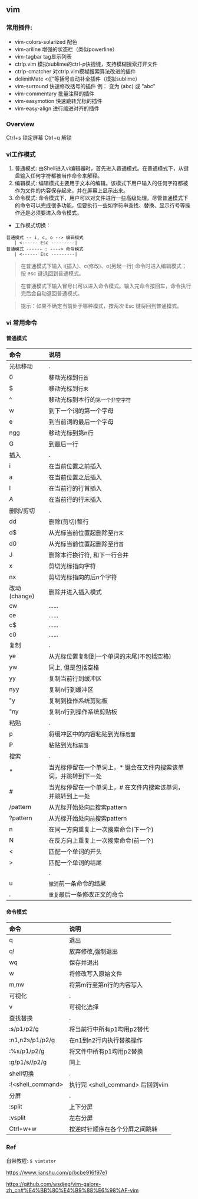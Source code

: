 ## vim
### 常用插件:
 * vim-colors-solarized   配色
 * vim-ariline            增强的状态栏（类似powerline）
 * vim-tagbar             tag显示列表
 * ctrlp.vim              模拟sublime的ctrl-p快捷键，支持模糊搜索打开文件
 * ctrlp-cmatcher         对ctrlp.vim模糊搜索算法改进的插件
 * delimitMate            <(["等括号自动补全插件（模拟sublime）
 * vim-surround           快速修改括号的插件 例：<abc> 变为 (abc) 或 "abc"
 * vim-commentary         批量注释的插件
 * vim-easymotion         快速跳转光标的插件
 * vim-easy-align         进行缩进对齐的插件


### Overview
Ctrl+s 锁定屏幕
Ctrl+q 解锁
### vi工作模式
1. 普通模式:
由Shell进入vi编辑器时，首先进入普通模式。在普通模式下，从键盘输入任何字符都被当作命令来解释。
2. 编辑模式:
编辑模式主要用于文本的编辑。该模式下用户输入的任何字符都被作为文件的内容保存起来，并在屏幕上显示出来。
3. 命令模式:
命令模式下，用户可以对文件进行一些高级处理。尽管普通模式下的命令可以完成很多功能，但要执行一些如字符串查找、替换、显示行号等操作还是必须要进入命令模式。

* 工作模式切换：
```
普通模式 -- i, c, o --> 编辑模式
   | <------ Esc ---------|
普通模式 ------ : ----> 命令模式
   | <------ Esc ---------|
```

> 在普通模式下输入 i(插入)、c(修改)、o(另起一行) 命令时进入编辑模式；按 esc 键退回到普通模式。

> 在普通模式下输入冒号(:)可以进入命令模式。输入完命令按回车，命令执行完后会自动退回普通模式。

> 提示：如果不确定当前处于哪种模式，按两次 Esc 键将回到普通模式。


### vi 常用命令
#### 普通模式

| 命令 | 说明 |
|:---|:---|
| 光标移动 | . |
| 0 | 移动光标到`行首` |
| $ | 移动光标到`行末` |
| ^ | 移动光标到本行的`第一个非空字符` |
| w | 到下一个词的第一个字母 |
| e | 到当前词的最后一个字母 |
| ngg | 移动光标到第n行 |
| G | 到最后一行 |
| 插入 | . |
| i | 在当前位置之前插入 |
| a | 在当前位置之后插入 |
| I | 在当前行的行首插入 |
| A | 在当前行的行末插入 |
| 删除/剪切 | . |
| dd | 删除(剪切)整行 |
| d$ | 从光标当前位置起删除至`行末` |
| d0 | 从光标当前位置起删除至`行首` |
| J | 删除本行换行符, 和下一行合并 |
| x | 剪切光标指向字符 |
| nx | 剪切光标指向的后n个字符 |
| 改动(change) | 删除并进入插入模式 |
| cw | ...... |
| ce | ...... |
| c$ | ...... |
| c0 | ...... |
| 复制 | . |
| ye | 从光标位置复制到一个单词的末尾(不包括空格) |
| yw | 同上, 但是包括空格 |
| yy | 复制当前行到缓冲区 |
| nyy | 复制n行到缓冲区 |
| "y | 复制到操作系统剪贴板 |
| "ny | 复制n行到操作系统剪贴板 |
| 粘贴 | . |
| p | 将缓冲区中的内容粘贴到光标`后面` |
| P | 粘贴到光标`前面` |
| 搜索 | . |
| * | 当光标停留在一个单词上，* 键会在文件内搜索该单词，并跳转到下一处 |
| # | 当光标停留在一个单词上，# 在文件内搜索该单词，并跳转到上一处 |
| /pattern | 从光标开始处向`后`搜索pattern |
| ?pattern | 从光标开始处向`前`搜索pattern |
| n | 在同一方向重复上一次搜索命令(下一个) |
| N | 在反方向上重复上一次搜索命令(前一个) |
| \< | 匹配一个单词的开头 |
| \> | 匹配一个单词的结尾 |
|  | . |
| u | `撤消`前一条命令的结果 |
| . | `重复`最后一条修改正文的命令 |


#### 命令模式

| 命令 | 说明 |
|:---|:---|
| q | 退出 |
| q! | 放弃修改,强制退出 |
| wq | 保存并退出 |
| w | 将修改写入原始文件 |
| m,nw <file> | 将第m行至第n行的内容写入<file> |
| 可视化 | . |
| v | 可视化选择 |
| 查找替换 | . |
| :s/p1/p2/g | 将当前行中所有p1均用p2替代 |
| :n1,n2s/p1/p2/g | 在n1到n2行内执行替换操作 |
| :%s/p1/p2/g | 将文件中所有p1均用p2替换 |
| :g/p1/s//p2/g | 同上 |
| shell切换 | . |
| :!<shell_command> | 执行完 <shell_command> 后回到vim |
| 分屏 | . |
| :split | 上下分屏 |
| :vsplit | 左右分屏 |
| Ctrl+w+w | 按逆时针顺序在各个分屏之间跳转 |


### Ref
自带教程: `$ vimtutor`

<https://www.jianshu.com/p/bcbe916f97e1>

<https://github.com/wsdjeg/vim-galore-zh_cn#%E4%BB%80%E4%B9%88%E6%98%AF-vim>
